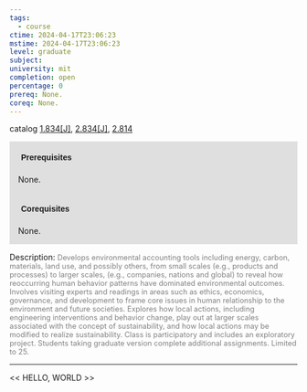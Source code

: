 ```yaml
---
tags:
  - course
ctime: 2024-04-17T23:06:23
mstime: 2024-04-17T23:06:23
level: graduate
subject: 
university: mit
completion: open
percentage: 0
prereq: None.
coreq: None.
---
```


catalog [1.834[J]](http://student.mit.edu/catalog/m1c.html#1.834), [2.834[J]](http://student.mit.edu/catalog/m2c.html#2.834), [2.814](http://student.mit.edu/catalog/m2c.html#2.814)

<span style="display: block; padding: 15px; background-color: rgb(100, 100, 100, 0.2);"><font id="m_prereq299_0" style="display: block; font-family: Arial, sans-serif; font-weight: bold; padding: 5px">Prerequisites</font><br><span id="prereq299_0">None.</span></span>
<span style="display: block; padding: 15px; background-color: rgb(100, 100, 100, 0.2);"><font id="m_coreq299_0" style="display: block; font-family: Arial, sans-serif; font-weight: bold; padding: 5px">Corequisites</font><br><span id="coreq299_0">None.</span></span>

<font style="">Description:</font>
<font style="color: grey; font-size: 0.8rem;">Develops environmental accounting tools including energy, carbon, materials, land use, and possibly others, from small scales (e.g., products and processes) to larger scales, (e.g., companies, nations and global) to reveal how reoccurring human behavior patterns have dominated environmental outcomes. Involves visiting experts and readings in areas such as ethics, economics, governance, and development to frame core issues in human relationship to the environment and future societies. Explores how local actions, including engineering interventions and behavior change, play out at larger scales associated with the concept of sustainability, and how local actions may be modified to realize sustainability. Class is participatory and includes an exploratory project. Students taking graduate version complete additional assignments. Limited to 25.</font>



---

<< HELLO, WORLD >>
